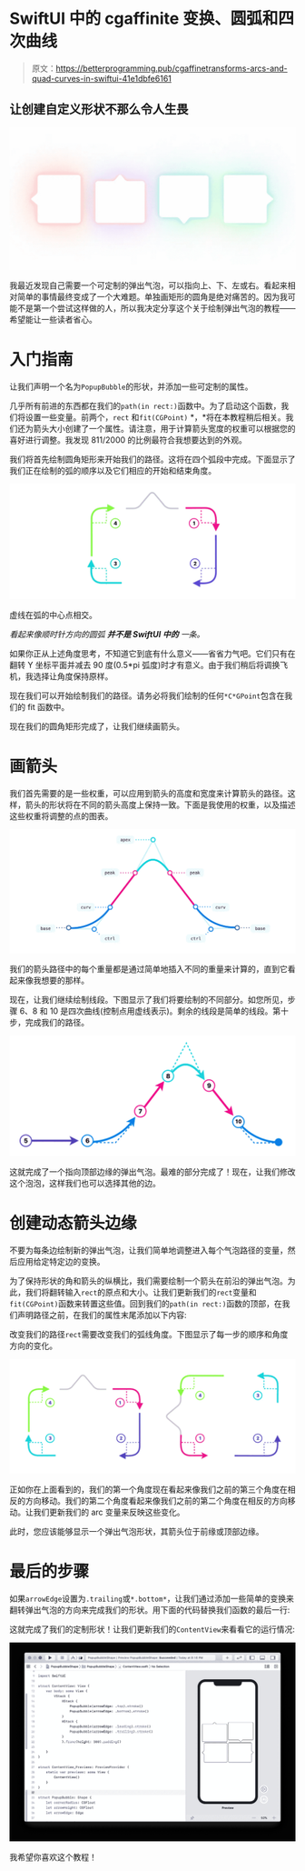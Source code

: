 # SwiftUI 中的 cgaffinite 变换、圆弧和四次曲线

> 原文：<https://betterprogramming.pub/cgaffinetransforms-arcs-and-quad-curves-in-swiftui-41e1dbfe6161>

## 让创建自定义形状不那么令人生畏

![](img/088b2df523e3810acff18bc6d198bc85.png)

我最近发现自己需要一个可定制的弹出气泡，可以指向上、下、左或右。看起来相对简单的事情最终变成了一个大难题。单独画矩形的圆角是绝对痛苦的。因为我可能不是第一个尝试这样做的人，所以我决定分享这个关于绘制弹出气泡的教程——希望能让一些读者省心。

# 入门指南

让我们声明一个名为`PopupBubble`的形状，并添加一些可定制的属性。

几乎所有前进的东西都在我们的`path(in rect:)`函数中。为了启动这个函数，我们将设置一些变量。前两个，`rect` 和`fit(CGPoint)` *，*将在本教程稍后相关。我们还为箭头大小创建了一个属性。请注意，用于计算箭头宽度的权重可以根据您的喜好进行调整。我发现 811/2000 的比例最符合我想要达到的外观。

我们将首先绘制圆角矩形来开始我们的路径。这将在四个弧段中完成。下面显示了我们正在绘制的弧的顺序以及它们相应的开始和结束角度。

![](img/65825cc9c5fbb462e82fb6617cd4b5de.png)

虚线在弧的中心点相交。

*看起来像顺时针方向的圆弧* ***并不是 SwiftUI 中的*** *一条。*

如果你正从上述角度思考，不知道它到底有什么意义——省省力气吧。它们只有在翻转 Y 坐标平面并减去 90 度(0.5*pi 弧度)时才有意义。由于我们稍后将调换飞机，我选择让角度保持原样。

现在我们可以开始绘制我们的路径。请务必将我们绘制的任何`*C*GPoint`包含在我们的 fit 函数中。

现在我们的圆角矩形完成了，让我们继续画箭头。

# 画箭头

我们首先需要的是一些权重，可以应用到箭头的高度和宽度来计算箭头的路径。这样，箭头的形状将在不同的箭头高度上保持一致。下面是我使用的权重，以及描述这些权重将调整的点的图表。

![](img/274a8d3479cbdd5a300f7f108bb2c1c0.png)

我们的箭头路径中的每个重量都是通过简单地插入不同的重量来计算的，直到它看起来像我想要的那样。

现在，让我们继续绘制线段。下图显示了我们将要绘制的不同部分。如您所见，步骤 6、8 和 10 是四次曲线(控制点用虚线表示)。剩余的线段是简单的线段。第十步，完成我们的路径。

![](img/9b42fc075ecbb08063eaa51ccf18b62a.png)

这就完成了一个指向顶部边缘的弹出气泡。最难的部分完成了！现在，让我们修改这个泡泡，这样我们也可以选择其他的边。

# 创建动态箭头边缘

不要为每条边绘制新的弹出气泡，让我们简单地调整进入每个气泡路径的变量，然后应用给定特定边的变换。

为了保持形状的角和箭头的纵横比，我们需要绘制一个箭头在前沿的弹出气泡。为此，我们将翻转输入`rect`的原点和大小。让我们更新我们的`rect`变量和`fit(CGPoint)`函数来转置这些值。回到我们的`path(in rect:)`函数的顶部，在我们声明路径之前，在我们的属性末尾添加以下内容:

改变我们的路径`rect`需要改变我们的弧线角度。下图显示了每一步的顺序和角度方向的变化。

![](img/ed647123630acc81a407713a6ea2a62b.png)

正如你在上面看到的，我们的第一个角度现在看起来像我们之前的第三个角度在相反的方向移动。我们的第二个角度看起来像我们之前的第二个角度在相反的方向移动。让我们更新我们的 arc 变量来反映这些变化。

此时，您应该能够显示一个弹出气泡形状，其箭头位于前缘或顶部边缘。

# 最后的步骤

如果`arrowEdge`设置为`.trailing`或`*.bottom*`，让我们通过添加一些简单的变换来翻转弹出气泡的方向来完成我们的形状。用下面的代码替换我们函数的最后一行:

这就完成了我们的定制形状！让我们更新我们的`ContentView`来看看它的运行情况:

![](img/41895c9b5ac14378e71c3b8f5079d8ee.png)

我希望你喜欢这个教程！